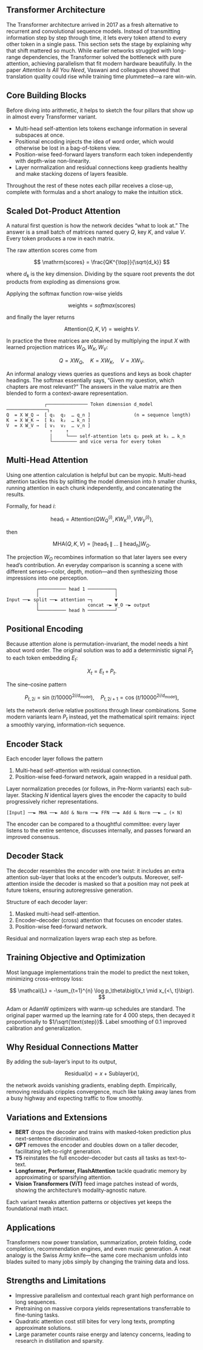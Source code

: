 ## Transformer Architecture

The Transformer architecture arrived in 2017 as a fresh alternative to recurrent and convolutional sequence models. Instead of transmitting information step by step through time, it lets every token attend to every other token in a single pass. This section sets the stage by explaining why that shift mattered so much. While earlier networks struggled with long-range dependencies, the Transformer solved the bottleneck with pure attention, achieving parallelism that fit modern hardware beautifully. In the paper *Attention Is All You Need*, Vaswani and colleagues showed that translation quality could rise while training time plummeted—a rare win-win.

## Core Building Blocks

Before diving into arithmetic, it helps to sketch the four pillars that show up in almost every Transformer variant.

* Multi-head self-attention lets tokens exchange information in several subspaces at once.
* Positional encoding injects the idea of word order, which would otherwise be lost in a bag-of-tokens view.
* Position-wise feed-forward layers transform each token independently with depth-wise non-linearity.
* Layer normalization and residual connections keep gradients healthy and make stacking dozens of layers feasible.

Throughout the rest of these notes each pillar receives a close-up, complete with formulas and a short analogy to make the intuition stick.

## Scaled Dot-Product Attention

A natural first question is how the network decides “what to look at.” The answer is a small batch of matrices named query $Q$, key $K$, and value $V$. Every token produces a row in each matrix.

The raw attention scores come from

$$
\mathrm{scores} = \frac{QK^{\top}}{\sqrt{d_k}}
$$

where $d_k$ is the key dimension. Dividing by the square root prevents the dot products from exploding as dimensions grow.

Applying the softmax function row-wise yields

$$
\mathrm{weights} = softmax(\mathrm{scores})
$$

and finally the layer returns

$$
\mathrm{Attention}(Q,K,V) = \mathrm{weights}\,V.
$$

In practice the three matrices are obtained by multiplying the input $X$ with learned projection matrices $W_Q,W_K,W_V$:

$$
Q = X W_Q,\quad K = X W_K,\quad V = X W_V.
$$

An informal analogy views queries as questions and keys as book chapter headings. The softmax essentially says, “Given my question, which chapters are most relevant?” The answers in the value matrix are then blended to form a context-aware representation.

```
              ┌─────────────── Token dimension d_model ───────────────┐
Q  = X W_Q →  [ q₁  q₂  … q_n ]                (n = sequence length)
K  = X W_K →  [ k₁  k₂  … k_n ]
V  = X W_V →  [ v₁  v₂  … v_n ]
                ↑     ↑
                │     └─── self-attention lets q₂ peek at k₁ … k_n
                └───────── and vice versa for every token
```

## Multi-Head Attention

Using one attention calculation is helpful but can be myopic. Multi-head attention tackles this by splitting the model dimension into $h$ smaller chunks, running attention in each chunk independently, and concatenating the results.

Formally, for head $i$:

$$
\text{head}_i = \mathrm{Attention}\bigl(QW_Q^{(i)}, K W_K^{(i)}, V W_V^{(i)}\bigr),
$$

then

$$
\text{MHA}(Q,K,V) = \bigl[\text{head}_1 \;\|\; \dots \;\|\; \text{head}_h\bigr]W_O.
$$

The projection $W_O$ recombines information so that later layers see every head’s contribution. An everyday comparison is scanning a scene with different senses—color, depth, motion—and then synthesizing those impressions into one perception.

```
           ┌────────── head 1 ──────────┐
           │                            │
Input ──► split ──► attention ─┐        ▼
           │                  concat ─► W_O ─► output
           └────────── head h ──────────┘
```

## Positional Encoding

Because attention alone is permutation-invariant, the model needs a hint about word order. The original solution was to add a deterministic signal $P_t$ to each token embedding $E_t$:

$$
X_t = E_t + P_t.
$$

The sine–cosine pattern

$$
P_{t,2i}   = \sin\!\bigl(t / 10000^{2i/d_{\text{model}}}\bigr),\quad
P_{t,2i+1} = \cos\!\bigl(t / 10000^{2i/d_{\text{model}}}\bigr),
$$

lets the network derive relative positions through linear combinations. Some modern variants learn $P_t$ instead, yet the mathematical spirit remains: inject a smoothly varying, information-rich sequence.

## Encoder Stack

Each encoder layer follows the pattern

1. Multi-head self-attention with residual connection.
2. Position-wise feed-forward network, again wrapped in a residual path.

Layer normalization precedes (or follows, in Pre-Norm variants) each sub-layer. Stacking $N$ identical layers gives the encoder the capacity to build progressively richer representations.

```
[Input] ──► MHA ──► Add & Norm ──► FFN ──► Add & Norm ──► … (× N)
```

The encoder can be compared to a thoughtful committee: every layer listens to the entire sentence, discusses internally, and passes forward an improved consensus.

## Decoder Stack

The decoder resembles the encoder with one twist: it includes an extra attention sub-layer that looks at the encoder’s outputs. Moreover, self-attention inside the decoder is masked so that a position may not peek at future tokens, ensuring autoregressive generation.

Structure of each decoder layer:

1. Masked multi-head self-attention.
2. Encoder–decoder (cross) attention that focuses on encoder states.
3. Position-wise feed-forward network.

Residual and normalization layers wrap each step as before.

## Training Objective and Optimization

Most language implementations train the model to predict the next token, minimizing cross-entropy loss:

$$
\mathcal{L}
= -\sum_{t=1}^{n} \log p_\theta\bigl(x_t \mid x_{<\, t}\bigr).
$$

Adam or AdamW optimizers with warm-up schedules are standard. The original paper warmed up the learning rate for 4 000 steps, then decayed it proportionally to $1/\sqrt{\text{step}}$. Label smoothing of $0.1$ improved calibration and generalization.

## Why Residual Connections Matter

By adding the sub-layer’s input to its output,

$$
\text{Residual}(x) = x + \text{Sublayer}(x),
$$

the network avoids vanishing gradients, enabling depth. Empirically, removing residuals cripples convergence, much like taking away lanes from a busy highway and expecting traffic to flow smoothly.

## Variations and Extensions

* **BERT** drops the decoder and trains with masked-token prediction plus next-sentence discrimination.
* **GPT** removes the encoder and doubles down on a taller decoder, facilitating left-to-right generation.
* **T5** reinstates the full encoder–decoder but casts all tasks as text-to-text.
* **Longformer, Performer, FlashAttention** tackle quadratic memory by approximating or sparsifying attention.
* **Vision Transformers (ViT)** feed image patches instead of words, showing the architecture’s modality-agnostic nature.

Each variant tweaks attention patterns or objectives yet keeps the foundational math intact.

## Applications

Transformers now power translation, summarization, protein folding, code completion, recommendation engines, and even music generation. A neat analogy is the Swiss Army knife—the same core mechanism unfolds into blades suited to many jobs simply by changing the training data and loss.

## Strengths and Limitations

* Impressive parallelism and contextual reach grant high performance on long sequences.
* Pretraining on massive corpora yields representations transferrable to fine-tuning tasks.
* Quadratic attention cost still bites for very long texts, prompting approximate solutions.
* Large parameter counts raise energy and latency concerns, leading to research in distillation and sparsity.
